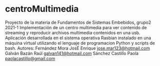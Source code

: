 # centroMultimedia
Proyecto de la materia de Fundamentos de Sistemas Embebidos, grupo2 2021-1
Implementación de un centro multimedia para ver contenido de streaming y reproducir archivos multimedia contenidos en una usb.
Aplicación desarrollada en el sistema operativa Rasbian instalado en una máquina virtual utilizando el lenguaje de programacion Python y scripts de bash.
Autores:
Fernández Mora JosÉ Enrique jose.mar123@hotmail.com
Galván Bazán Raúl galvan141@hotmail.com
Sánchez Castillo Paola paolacastillo@gmail.com
